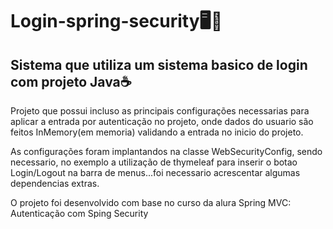 # Login-spring-security🖥️🔐

## Sistema que utiliza um sistema basico de login com projeto Java☕

Projeto que possui incluso as principais configurações necessarias para aplicar a entrada por autenticação no projeto, onde dados do usuario são feitos InMemory(em memoria) validando a entrada no inicio do projeto.

As configurações foram implantandos na classe WebSecurityConfig, sendo necessario, no exemplo a utilização de thymeleaf para inserir o botao Login/Logout na barra de menus...foi necessario acrescentar algumas dependencias extras.


O projeto foi desenvolvido com base no curso da alura Spring MVC: Autenticação com Sping Security
